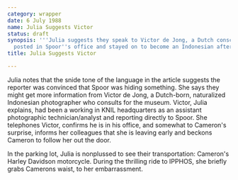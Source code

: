 ```yaml
---
category: wrapper
date: 6 July 1988
name: Julia Suggests Victor
status: draft
synopsis: '''Julia suggests they speak to Victor de Jong, a Dutch conscript who was
  posted in Spoor''s office and stayed on to become an Indonesian after independence.'''
title: Julia Suggests Victor

---
```





Julia notes that the snide tone of the language in the article suggests
the reporter was convinced that Spoor was hiding something. She says
they might get more information from Victor de Jong, a Dutch-born,
naturalized Indonesian photographer who consults for the museum. Victor,
Julia explains, had been a working in KNIL headquarters as an assistant
photographic technician/analyst and reporting directly to Spoor. She telephones Victor, confirms he is in his office, and somewhat to Cameron's surprise, informs her colleagues that she is leaving early and beckons Cameron to follow her out the door. 

In the parking lot, Julia is nonplussed to see their transportation: Cameron's 
Harley Davidson motorcycle. During the thrilling
ride to IPPHOS, she briefly grabs Camerons waist, to her embarrassment. 
